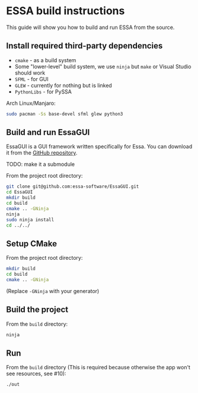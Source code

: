 # ESSA build instructions

This guide will show you how to build and run ESSA from the source.

## Install required third-party dependencies

* `cmake` - as a build system
* Some "lower-level" build system, we use `ninja` but `make` or Visual Studio should work
* `SFML` - for GUI
* `GLEW` - currently for nothing but is linked
* `PythonLibs` - for PySSA

Arch Linux/Manjaro:

```sh
sudo pacman -Ss base-devel sfml glew python3
```

## Build and run EssaGUI

EssaGUI is a GUI framework written specifically for Essa. You can download it from the [GitHub repository](https://github.com/essa-software/EssaGUI).

TODO: make it a submodule

From the project root directory:
```sh
git clone git@github.com:essa-software/EssaGUI.git
cd EssaGUI
mkdir build
cd build
cmake .. -GNinja
ninja
sudo ninja install
cd ../../
```

## Setup CMake

From the project root directory:
```sh
mkdir build
cd build
cmake .. -GNinja
```

(Replace `-GNinja` with your generator)

## Build the project

From the `build` directory:
```sh
ninja
```

## Run

From the `build` directory (This is required because otherwise the app won't see resources, see #10):
```sh
./out
```

